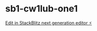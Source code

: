 # sb1-cw1lub-one1

[Edit in StackBlitz next generation editor ⚡️](https://stackblitz.com/~/github.com/Maheshyav/sb1-cw1lub-one1)